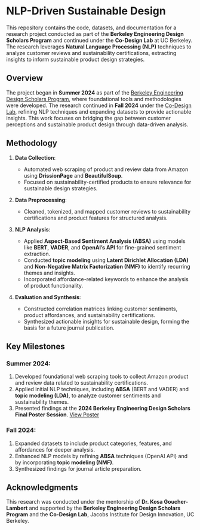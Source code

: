 # NLP-Driven Sustainable Design

This repository contains the code, datasets, and documentation for a research project conducted as part of the **Berkeley Engineering Design Scholars Program** and continued under the **Co-Design Lab** at UC Berkeley. The research leverages **Natural Language Processing (NLP)** techniques to analyze customer reviews and sustainability certifications, extracting insights to inform sustainable product design strategies.

## Overview

The project began in **Summer 2024** as part of the [Berkeley Engineering Design Scholars Program](https://jacobsinstitute.berkeley.edu/news/meet-the-2024-berkeley-engineering-design-scholars/), where foundational tools and methodologies were developed. The research continued in **Fall 2024** under the [Co-Design Lab](https://codesign.berkeley.edu/team/derrick-ng/), refining NLP techniques and expanding datasets to provide actionable insights. This work focuses on bridging the gap between customer perceptions and sustainable product design through data-driven analysis.

## Methodology

1. **Data Collection**:
   - Automated web scraping of product and review data from Amazon using **DrissionPage** and **BeautifulSoup**.
   - Focused on sustainability-certified products to ensure relevance for sustainable design strategies.

2. **Data Preprocessing**:
   - Cleaned, tokenized, and mapped customer reviews to sustainability certifications and product features for structured analysis.

3. **NLP Analysis**:
   - Applied **Aspect-Based Sentiment Analysis (ABSA)** using models like **BERT**, **VADER**, and **OpenAI’s API** for fine-grained sentiment extraction.
   - Conducted **topic modeling** using **Latent Dirichlet Allocation (LDA)** and **Non-Negative Matrix Factorization (NMF)** to identify recurring themes and insights.
   - Incorporated affordance-related keywords to enhance the analysis of product functionality.

4. **Evaluation and Synthesis**:
   - Constructed correlation matrices linking customer sentiments, product affordances, and sustainability certifications.
   - Synthesized actionable insights for sustainable design, forming the basis for a future journal publication.

## Key Milestones

### Summer 2024:
1. Developed foundational web scraping tools to collect Amazon product and review data related to sustainability certifications.
2. Applied initial NLP techniques, including **ABSA** (BERT and VADER) and **topic modeling (LDA)**, to analyze customer sentiments and sustainability themes.
3. Presented findings at the **2024 Berkeley Engineering Design Scholars Final Poster Session**. [View Poster](https://github.com/NGZheWee/NLP-DrivenSustainableDesign/blob/main/Summer%202024%20(Engineering%20Design%20Scholar%20Program)/NLP%20Driven%20Sustainable%20Design_Derrick.pdf)

### Fall 2024:
1. Expanded datasets to include product categories, features, and affordances for deeper analysis.
2. Enhanced NLP models by refining **ABSA** techniques (OpenAI API) and by incorporating **topic modeling (NMF)**.
3. Synthesized findings for journal article preparation.

## Acknowledgments

This research was conducted under the mentorship of **Dr. Kosa Goucher-Lambert** and supported by the **Berkeley Engineering Design Scholars Program** and the **Co-Design Lab**, Jacobs Institute for Design Innovation, UC Berkeley.
